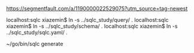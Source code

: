 https://segmentfault.com/a/1190000022529075?utm_source=tag-newest

localhost:sqlc xiazemin$ ln -s ../sqlc_study/query/ .
localhost:sqlc xiazemin$ ln -s ../sqlc_study/schema/ .
localhost:sqlc xiazemin$ ln -s ../sqlc_study/sqlc.yaml/ .

 ~/go/bin/sqlc generate
